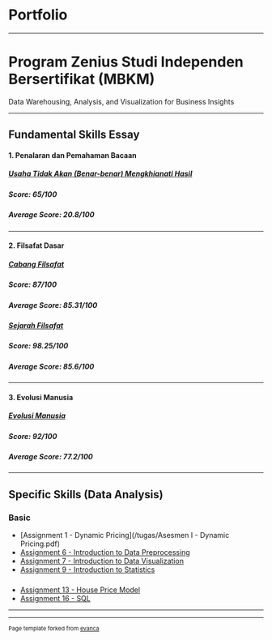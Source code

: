 # Portfolio

---

# Program Zenius Studi Independen Bersertifikat (MBKM)
Data Warehousing, Analysis, and Visualization for Business Insights

---
## Fundamental Skills Essay

#### 1. Penalaran dan Pemahaman Bacaan
##### [Usaha Tidak Akan (Benar-benar) Mengkhianati Hasil](/fundamental/EsaiPemahamanBacaan.pdf)
##### Score: 65/100
##### Average Score: 20.8/100

---
#### 2. Filsafat Dasar
##### [Cabang Filsafat](/fundamental/CabangFilsafat.pdf)
##### Score: 87/100
##### Average Score: 85.31/100

##### [Sejarah Filsafat](/fundamental/SejarahFilsafat.pdf)
##### Score: 98.25/100
##### Average Score: 85.6/100

---
#### 3. Evolusi Manusia
##### [Evolusi Manusia](/fundamental/EvolusiManusia.pdf)
##### Score: 92/100
##### Average Score: 77.2/100


---

## Specific Skills (Data Analysis)

### Basic
- [Assignment 1 - Dynamic Pricing](/tugas/Asesmen I - Dynamic Pricing.pdf)
- [Assignment 6 - Introduction to Data Preprocessing](https://drive.google.com/file/d/1-b8TGfFM0VK-Q3SBX164OZ4NuVBmaJSX/view?usp=sharing)
- [Assignment 7 - Introduction to Data Visualization](/tugas/7-DV.pdf)
- [Assignment 9 - Introduction to Statistics](https://drive.google.com/file/d/12vWWsCnidbYn51239g8uqACYYGR-p7PG/view?usp=sharing)
### 
- [Assignment 13 - House Price Model](https://colab.research.google.com/drive/1FTRPYbKXzVY3ApbhRbVYb_EcruzA3zbX?usp=sharing)
- [Assignment 16 - SQL](/tugas/16-SQL.pdf)

---




---
<p style="font-size:11px">Page template forked from <a href="https://github.com/evanca/quick-portfolio">evanca</a></p>
<!-- Remove above link if you don't want to attibute -->

